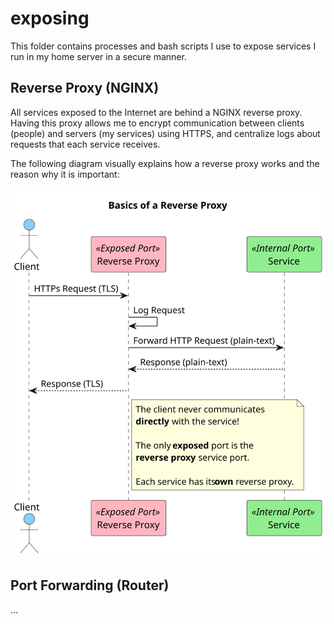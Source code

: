 # exposing

This folder contains processes and bash scripts I use to expose services I run in my home server in a secure manner. 

## Reverse Proxy (NGINX)

All services exposed to the Internet are behind a NGINX reverse proxy. Having this proxy allows me to encrypt communication between clients (people) and servers (my services) using HTTPS, and centralize logs about requests that each service receives.

The following diagram visually explains how a reverse proxy works and the reason why it is important:

![sequence digram explaining flow between clients, services and the reverse proxy](src/reverse-proxy-explained.svg)

## Port Forwarding (Router)

...